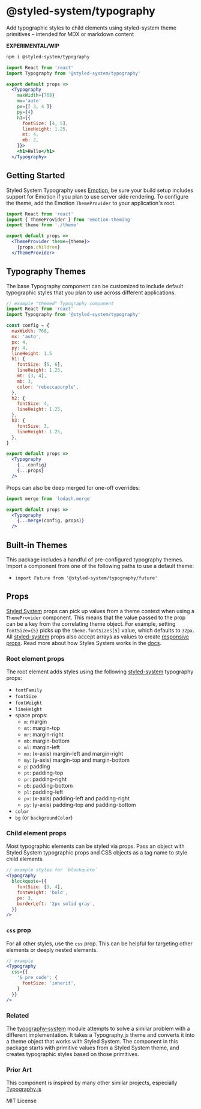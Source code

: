 
# @styled-system/typography

Add typographic styles to child elements using styled-system theme primitives – intended for MDX or markdown content

**EXPERIMENTAL/WIP**

```sh
npm i @styled-system/typography
```

```jsx
import React from 'react'
import Typography from '@styled-system/typography'

export default props =>
  <Typography
    maxWidth={768}
    mx='auto'
    px={[ 3, 4 ]}
    py={4}
    h1={{
      fontSize: [4, 5],
      lineHeight: 1.25,
      mt: 4,
      mb: 2,
    }}>
    <h1>Hello</h1>
  </Typography>
```


## Getting Started

Styled System Typography uses [Emotion][], be sure your build setup includes support for Emotion if you plan to use server side rendering.
To configure the theme, add the Emotion `ThemeProvider` to your application's root.

```jsx
import React from 'react'
import { ThemeProvider } from 'emotion-theming'
import theme from './theme'

export default props =>
  <ThemeProvider theme={theme}>
    {props.children}
  </ThemeProvider>
```

## Typography Themes

The base Typography component can be customized to include default typographic styles that you plan to use across different applications.

```jsx
// example "themed" Typography component
import React from 'react'
import Typography from '@styled-system/typography'

const config = {
  maxWidth: 768,
  mx: 'auto',
  px: 4,
  py: 4,
  lineHeight: 1.5
  h1: {
    fontSize: [5, 6],
    lineHeight: 1.25,
    mt: [3, 4],
    mb: 3,
    color: 'rebeccapurple',
  },
  h2: {
    fontSize: 4,
    lineHeight: 1.25,
  },
  h3: {
    fontSize: 3,
    lineHeight: 1.25,
  },
}

export default props =>
  <Typography
    {...config}
    {...props}
  />
```

Props can also be deep merged for one-off overrides:

```jsx
import merge from 'lodash.merge'

export default props =>
  <Typography
    {...merge(config, props)}
  />
```

## Built-in Themes

This package includes a handful of pre-configured typography themes.
Import a component from one of the following paths to use a default theme:

- `import Future from '@styled-system/typography/future'`

## Props

[Styled System][] props can pick up values from a theme context when using a `ThemeProvider` component.
This means that the value passed to the prop can be a key from the correlating theme object.
For example, setting `fontSize={5}` picks up the `theme.fontSizes[5]` value, which defaults to `32px`.
All [styled-system][] props also accept arrays as values to create [responsive props][].
Read more about how Styles System works in the [docs][styled-system].

### Root element props

The root element adds styles using the following [styled-system][] typography props:

- `fontFamily`
- `fontSize`
- `fontWeight`
- `lineHeight`
- space props:
  - `m`: margin
  - `mt`: margin-top
  - `mr`: margin-right
  - `mb`: margin-bottom
  - `ml`: margin-left
  - `mx`: (x-axis) margin-left and margin-right
  - `my`: (y-axis) margin-top and margin-bottom
  - `p`: padding
  - `pt`: padding-top
  - `pr`: padding-right
  - `pb`: padding-bottom
  - `pl`: padding-left
  - `px`: (x-axis) padding-left and padding-right
  - `py`: (y-axis) padding-top and padding-bottom
- `color`
- `bg` (or `backgroundColor`)

### Child element props

Most typographic elements can be styled via props. Pass an object with Styled System typographic props and CSS objects as a tag name to style child elements.

```jsx
// example styles for `blockquote`
<Typography
  blockquote={{
    fontSize: [3, 4],
    fontWeight: 'bold',
    px: 3,
    borderLeft: '2px solid gray',
  }}
/>
```

### `css` prop

For all other styles, use the `css` prop. This can be helpful for targeting other elements or deeply nested elements.

```jsx
// example
<Typography
  css={{
    '& pre code': {
      fontSize: 'inherit',
    }
  }}
/>
```

### Related

The [typography-system][] module attempts to solve a similar problem with a different implementation. It takes a Typography.js theme and converts it into a theme object that works with Styled System. The component in this package starts with primitive values from a Styled System theme, and creates typographic styles based on those primitives.

### Prior Art

This component is inspired by many other similar projects, especially [Typography.js][]

[styled system]: https://styled-system.com
[styled-system]: https://styled-system.com
[responsive props]: https://styled-system.com/responsive-styles
[emotion]: https://emotion.sh
[typography.js]: https://kyleamathews.github.io/typography.js/
[typography-system]: https://github.com/jxnblk/typography-system

MIT License
